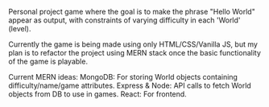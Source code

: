 Personal project game where the goal is to make the phrase "Hello World" appear as output, with constraints of varying difficulty in each 'World' (level). 

Currently the game is being made using only HTML/CSS/Vanilla JS, but my plan is to refactor the project using MERN stack once the basic functionality of the game is playable. 

Current MERN ideas:
MongoDB: For storing World objects containing difficulty/name/game attributes. 
Express & Node: API calls to fetch World objects from DB to use in games. 
React: For frontend. 

